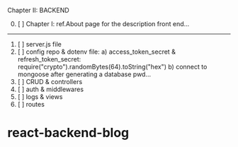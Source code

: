 Chapter II: BACKEND

0. [ ] Chapter I: ref.About page for the description front end...

---

1. [ ] server.js file
2. [ ] config repo & dotenv file:
       a) access_token_secret & refresh_token_secret: require("crypto").randomBytes(64).toString("hex")
       b) connect to mongoose after generating a database pwd...
3. [ ] CRUD & controllers
4. [ ] auth & middlewares
5. [ ] logs & views
6. [ ] routes
# react-backend-blog
